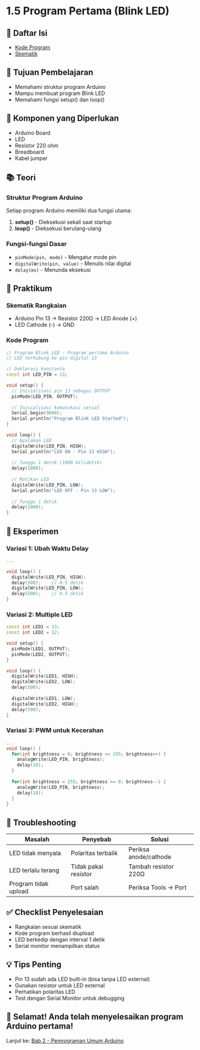 # 1.5 Program Pertama (Blink LED)

## 📖 Daftar Isi
- [Kode Program](blink-led.ino)
- [Skematik](circuit-diagram.png)

## 🎯 Tujuan Pembelajaran
- Memahami struktur program Arduino
- Mampu membuat program Blink LED
- Memahami fungsi setup() dan loop()

## 🔧 Komponen yang Diperlukan
- Arduino Board
- LED
- Resistor 220 ohm
- Breadboard
- Kabel jumper

## 📚 Teori

### Struktur Program Arduino
Setiap program Arduino memiliki dua fungsi utama:

1. **setup()** - Dieksekusi sekali saat startup
2. **loop()** - Dieksekusi berulang-ulang

### Fungsi-fungsi Dasar
- `pinMode(pin, mode)` - Mengatur mode pin
- `digitalWrite(pin, value)` - Menulis nilai digital
- `delay(ms)` - Menunda eksekusi

## 🔧 Praktikum

### Skematik Rangkaian
- Arduino Pin 13 → Resistor 220Ω → LED Anode (+)
- LED Cathode (-) → GND

### Kode Program
```cpp
// Program Blink LED - Program pertama Arduino
// LED terhubung ke pin digital 13

// Deklarasi konstanta
const int LED_PIN = 13;

void setup() {
  // Inisialisasi pin 13 sebagai OUTPUT
  pinMode(LED_PIN, OUTPUT);
  
  // Inisialisasi komunikasi serial
  Serial.begin(9600);
  Serial.println("Program Blink LED Started");
}

void loop() {
  // Nyalakan LED
  digitalWrite(LED_PIN, HIGH);
  Serial.println("LED ON - Pin 13 HIGH");
  
  // Tunggu 1 detik (1000 milidetik)
  delay(1000);
  
  // Matikan LED
  digitalWrite(LED_PIN, LOW);
  Serial.println("LED OFF - Pin 13 LOW");
  
  // Tunggu 1 detik
  delay(1000);
}
```

## 🔬 Eksperimen
### Variasi 1: Ubah Waktu Delay
```cpp
...

void loop() {
  digitalWrite(LED_PIN, HIGH);
  delay(500);    // 0.5 detik
  digitalWrite(LED_PIN, LOW);
  delay(500);    // 0.5 detik
}
```

### Variasi 2: Multiple LED
```cpp
const int LED1 = 13;
const int LED2 = 12;

void setup() {
  pinMode(LED1, OUTPUT);
  pinMode(LED2, OUTPUT);
}

void loop() {
  digitalWrite(LED1, HIGH);
  digitalWrite(LED2, LOW);
  delay(500);
  
  digitalWrite(LED1, LOW);
  digitalWrite(LED2, HIGH);
  delay(500);
}
```

### Variasi 3: PWM untuk Kecerahan
```cpp
...
void loop() {
  for(int brightness = 0; brightness <= 255; brightness++) {
    analogWrite(LED_PIN, brightness);
    delay(10);
  }
  
  for(int brightness = 255; brightness >= 0; brightness--) {
    analogWrite(LED_PIN, brightness);
    delay(10);
  }
}
```

## 🐛 Troubleshooting
|Masalah	|Penyebab	|Solusi|
|---------|----------|---------|
|LED tidak menyala	|Polaritas terbalik	|Periksa anode/cathode|
|LED terlalu terang	|Tidak pakai resistor	|Tambah resistor 220Ω|
|Program tidak upload	|Port salah	|Periksa Tools → Port|

## ✅ Checklist Penyelesaian
- Rangkaian sesuai skematik
- Kode program berhasil diupload
- LED berkedip dengan interval 1 detik
- Serial monitor menampilkan status

## 💡 Tips Penting
- Pin 13 sudah ada LED built-in (bisa tanpa LED external)
- Gunakan resistor untuk LED external
- Perhatikan polaritas LED
- Test dengan Serial Monitor untuk debugging

## 🎉 Selamat! Anda telah menyelesaikan program Arduino pertama!
Lanjut ke: [Bab 2 - Pemrograman Umum Arduino](2-pemrograman-umum/README.md)

